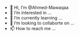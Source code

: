 - 👋 Hi, I’m @Ahmed-Mawaqaa
- 👀 I’m interested in ...
- 🌱 I’m currently learning ...
- 💞️ I’m looking to collaborte on ...
- 📫 How to reach me ...

<!---
Ahmed-Mawaqaa/Ahmed-Mawaqaa is a ✨ special ✨ repository because its `README.md` (this file) appears on your GitHub profile.
You can click the Preview link to take a look at your changes.
--->
